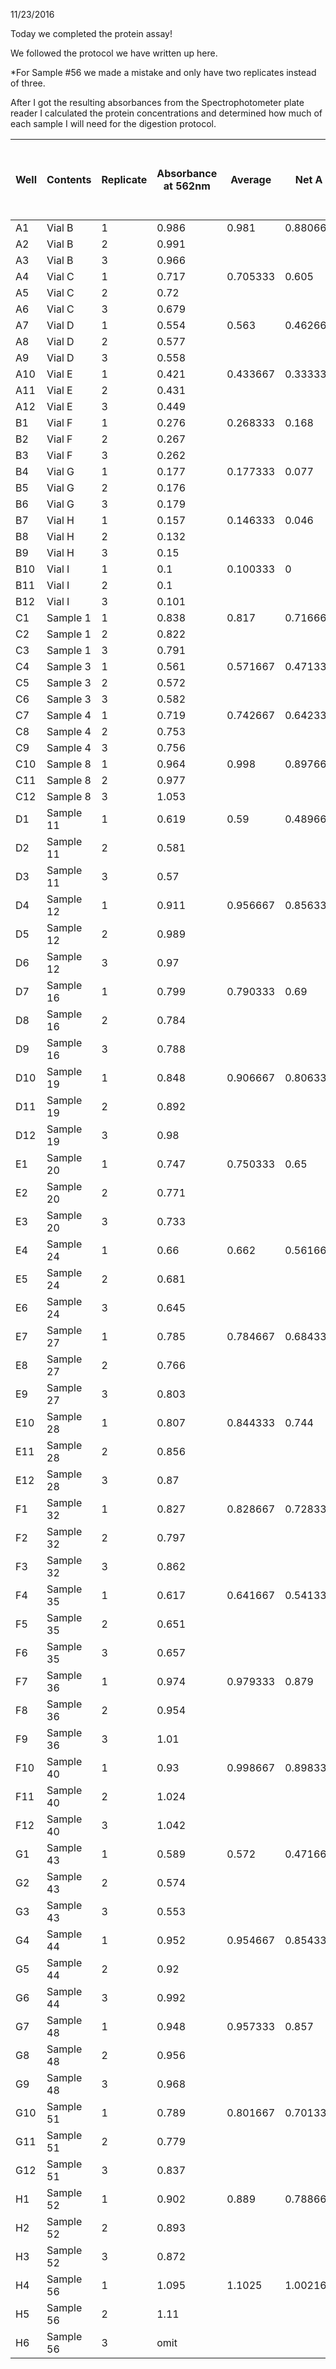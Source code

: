 11/23/2016

Today we completed the protein assay!

We followed the protocol we have written up here.

*For Sample #56 we made a mistake and only have two replicates instead of three.

After I got the resulting absorbances from the Spectrophotometer plate reader I calculated the protein concentrations and determined how much of each sample I will need for the digestion protocol.


| Well | Contents  | Replicate | Absorbance at 562nm | Average  | Net A    | BSA concentration (ug/ul) | ul required for 100ug | ml of sample | ml of NH4HCO3 | ug of protein in 100ul of sample |
|------|-----------|-----------|---------------------|----------|----------|---------------------------|-----------------------|--------------|---------------|----------------------------------|
| A1   | Vial B    | 1         | 0.986               | 0.981    | 0.880667 | 1.500                     |                       |              |               |                                  |
| A2   | Vial B    | 2         | 0.991               |          |          |                           |                       |              |               |                                  |
| A3   | Vial B    | 3         | 0.966               |          |          |                           |                       |              |               |                                  |
| A4   | Vial C    | 1         | 0.717               | 0.705333 | 0.605    | 1.000                     |                       |              |               |                                  |
| A5   | Vial C    | 2         | 0.72                |          |          |                           |                       |              |               |                                  |
| A6   | Vial C    | 3         | 0.679               |          |          |                           |                       |              |               |                                  |
| A7   | Vial D    | 1         | 0.554               | 0.563    | 0.462667 | 0.750                     |                       |              |               |                                  |
| A8   | Vial D    | 2         | 0.577               |          |          |                           |                       |              |               |                                  |
| A9   | Vial D    | 3         | 0.558               |          |          |                           |                       |              |               |                                  |
| A10  | Vial E    | 1         | 0.421               | 0.433667 | 0.333333 | 0.500                     |                       |              |               |                                  |
| A11  | Vial E    | 2         | 0.431               |          |          |                           |                       |              |               |                                  |
| A12  | Vial E    | 3         | 0.449               |          |          |                           |                       |              |               |                                  |
| B1   | Vial F    | 1         | 0.276               | 0.268333 | 0.168    | 0.250                     |                       |              |               |                                  |
| B2   | Vial F    | 2         | 0.267               |          |          |                           |                       |              |               |                                  |
| B3   | Vial F    | 3         | 0.262               |          |          |                           |                       |              |               |                                  |
| B4   | Vial G    | 1         | 0.177               | 0.177333 | 0.077    | 0.125                     |                       |              |               |                                  |
| B5   | Vial G    | 2         | 0.176               |          |          |                           |                       |              |               |                                  |
| B6   | Vial G    | 3         | 0.179               |          |          |                           |                       |              |               |                                  |
| B7   | Vial H    | 1         | 0.157               | 0.146333 | 0.046    | 0.025                     |                       |              |               |                                  |
| B8   | Vial H    | 2         | 0.132               |          |          |                           |                       |              |               |                                  |
| B9   | Vial H    | 3         | 0.15                |          |          |                           |                       |              |               |                                  |
| B10  | Vial I    | 1         | 0.1                 | 0.100333 | 0        | 0.000                     |                       |              |               |                                  |
| B11  | Vial I    | 2         | 0.1                 |          |          |                           |                       |              |               |                                  |
| B12  | Vial I    | 3         | 0.101               |          |          |                           |                       |              |               |                                  |
| C1   | Sample 1  | 1         | 0.838               | 0.817    | 0.716667 | 1.195                     | 83.7                  | 83.7         | 16.3          | 100.0                            |
| C2   | Sample 1  | 2         | 0.822               |          |          |                           |                       |              |               |                                  |
| C3   | Sample 1  | 3         | 0.791               |          |          |                           |                       |              |               |                                  |
| C4   | Sample 3  | 1         | 0.561               | 0.571667 | 0.471333 | 0.755                     | 132.4                 | 100.0        | 0.0           | 75.5                             |
| C5   | Sample 3  | 2         | 0.572               |          |          |                           |                       |              |               |                                  |
| C6   | Sample 3  | 3         | 0.582               |          |          |                           |                       |              |               |                                  |
| C7   | Sample 4  | 1         | 0.719               | 0.742667 | 0.642333 | 1.059                     | 94.5                  | 94.5         | 5.5           | 100.0                            |
| C8   | Sample 4  | 2         | 0.753               |          |          |                           |                       |              |               |                                  |
| C9   | Sample 4  | 3         | 0.756               |          |          |                           |                       |              |               |                                  |
| C10  | Sample 8  | 1         | 0.964               | 0.998    | 0.897667 | 1.536                     | 65.1                  | 65.1         | 34.9          | 100.0                            |
| C11  | Sample 8  | 2         | 0.977               |          |          |                           |                       |              |               |                                  |
| C12  | Sample 8  | 3         | 1.053               |          |          |                           |                       |              |               |                                  |
| D1   | Sample 11 | 1         | 0.619               | 0.59     | 0.489667 | 0.787                     | 127.0                 | 100.0        | 0.0           | 78.7                             |
| D2   | Sample 11 | 2         | 0.581               |          |          |                           |                       |              |               |                                  |
| D3   | Sample 11 | 3         | 0.57                |          |          |                           |                       |              |               |                                  |
| D4   | Sample 12 | 1         | 0.911               | 0.956667 | 0.856333 | 1.457                     | 68.6                  | 68.6         | 31.4          | 100.0                            |
| D5   | Sample 12 | 2         | 0.989               |          |          |                           |                       |              |               |                                  |
| D6   | Sample 12 | 3         | 0.97                |          |          |                           |                       |              |               |                                  |
| D7   | Sample 16 | 1         | 0.799               | 0.790333 | 0.69     | 1.146                     | 87.3                  | 87.3         | 12.7          | 100.0                            |
| D8   | Sample 16 | 2         | 0.784               |          |          |                           |                       |              |               |                                  |
| D9   | Sample 16 | 3         | 0.788               |          |          |                           |                       |              |               |                                  |
| D10  | Sample 19 | 1         | 0.848               | 0.906667 | 0.806333 | 1.362                     | 73.4                  | 73.4         | 26.6          | 100.0                            |
| D11  | Sample 19 | 2         | 0.892               |          |          |                           |                       |              |               |                                  |
| D12  | Sample 19 | 3         | 0.98                |          |          |                           |                       |              |               |                                  |
| E1   | Sample 20 | 1         | 0.747               | 0.750333 | 0.65     | 1.073                     | 93.2                  | 93.2         | 6.8           | 100.0                            |
| E2   | Sample 20 | 2         | 0.771               |          |          |                           |                       |              |               |                                  |
| E3   | Sample 20 | 3         | 0.733               |          |          |                           |                       |              |               |                                  |
| E4   | Sample 24 | 1         | 0.66                | 0.662    | 0.561667 | 0.914                     | 109.4                 | 100.0        | 0.0           | 91.4                             |
| E5   | Sample 24 | 2         | 0.681               |          |          |                           |                       |              |               |                                  |
| E6   | Sample 24 | 3         | 0.645               |          |          |                           |                       |              |               |                                  |
| E7   | Sample 27 | 1         | 0.785               | 0.784667 | 0.684333 | 1.135                     | 88.1                  | 88.1         | 11.9          | 100.0                            |
| E8   | Sample 27 | 2         | 0.766               |          |          |                           |                       |              |               |                                  |
| E9   | Sample 27 | 3         | 0.803               |          |          |                           |                       |              |               |                                  |
| E10  | Sample 28 | 1         | 0.807               | 0.844333 | 0.744    | 1.245                     | 80.3                  | 80.3         | 19.7          | 100.0                            |
| E11  | Sample 28 | 2         | 0.856               |          |          |                           |                       |              |               |                                  |
| E12  | Sample 28 | 3         | 0.87                |          |          |                           |                       |              |               |                                  |
| F1   | Sample 32 | 1         | 0.827               | 0.828667 | 0.728333 | 1.216                     | 82.2                  | 82.2         | 17.8          | 100.0                            |
| F2   | Sample 32 | 2         | 0.797               |          |          |                           |                       |              |               |                                  |
| F3   | Sample 32 | 3         | 0.862               |          |          |                           |                       |              |               |                                  |
| F4   | Sample 35 | 1         | 0.617               | 0.641667 | 0.541333 | 0.878                     | 113.9                 | 100.0        | 0.0           | 87.8                             |
| F5   | Sample 35 | 2         | 0.651               |          |          |                           |                       |              |               |                                  |
| F6   | Sample 35 | 3         | 0.657               |          |          |                           |                       |              |               |                                  |
| F7   | Sample 36 | 1         | 0.974               | 0.979333 | 0.879    | 1.500                     | 66.7                  | 66.7         | 33.3          | 100.0                            |
| F8   | Sample 36 | 2         | 0.954               |          |          |                           |                       |              |               |                                  |
| F9   | Sample 36 | 3         | 1.01                |          |          |                           |                       |              |               |                                  |
| F10  | Sample 40 | 1         | 0.93                | 0.998667 | 0.898333 | 1.537                     | 65.0                  | 65.0         | 35.0          | 100.0                            |
| F11  | Sample 40 | 2         | 1.024               |          |          |                           |                       |              |               |                                  |
| F12  | Sample 40 | 3         | 1.042               |          |          |                           |                       |              |               |                                  |
| G1   | Sample 43 | 1         | 0.589               | 0.572    | 0.471667 | 0.756                     | 132.3                 | 100.0        | 0.0           | 75.6                             |
| G2   | Sample 43 | 2         | 0.574               |          |          |                           |                       |              |               |                                  |
| G3   | Sample 43 | 3         | 0.553               |          |          |                           |                       |              |               |                                  |
| G4   | Sample 44 | 1         | 0.952               | 0.954667 | 0.854333 | 1.453                     | 68.8                  | 68.8         | 31.2          | 100.0                            |
| G5   | Sample 44 | 2         | 0.92                |          |          |                           |                       |              |               |                                  |
| G6   | Sample 44 | 3         | 0.992               |          |          |                           |                       |              |               |                                  |
| G7   | Sample 48 | 1         | 0.948               | 0.957333 | 0.857    | 1.458                     | 68.6                  | 68.6         | 31.4          | 100.0                            |
| G8   | Sample 48 | 2         | 0.956               |          |          |                           |                       |              |               |                                  |
| G9   | Sample 48 | 3         | 0.968               |          |          |                           |                       |              |               |                                  |
| G10  | Sample 51 | 1         | 0.789               | 0.801667 | 0.701333 | 1.166                     | 85.7                  | 85.7         | 14.3          | 100.0                            |
| G11  | Sample 51 | 2         | 0.779               |          |          |                           |                       |              |               |                                  |
| G12  | Sample 51 | 3         | 0.837               |          |          |                           |                       |              |               |                                  |
| H1   | Sample 52 | 1         | 0.902               | 0.889    | 0.788667 | 1.329                     | 75.3                  | 75.3         | 24.7          | 100.0                            |
| H2   | Sample 52 | 2         | 0.893               |          |          |                           |                       |              |               |                                  |
| H3   | Sample 52 | 3         | 0.872               |          |          |                           |                       |              |               |                                  |
| H4   | Sample 56 | 1         | 1.095               | 1.1025   | 1.002167 | 1.740                     | 57.5                  | 57.5         | 42.5          | 100.0                            |
| H5   | Sample 56 | 2         | 1.11                |          |          |                           |                       |              |               |                                  |
| H6   | Sample 56 | 3         | omit                |          |          |                           |                       |              |               |                                  |




